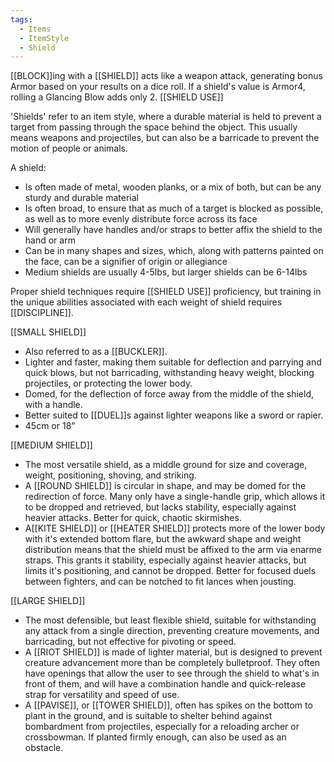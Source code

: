 ```yaml
---
tags:
  - Items
  - ItemStyle
  - Shield
---
```

 [[BLOCK]]ing with a [[SHIELD]] acts like a weapon attack, generating bonus Armor based on your results on a dice roll. If a shield's value is Armor4, rolling a Glancing Blow adds only 2.
[[SHIELD USE]]

'Shields' refer to an item style, where a durable material is held to prevent a target from passing through the space behind the object. This usually means weapons and projectiles, but can also be a barricade to prevent the motion of people or animals.

A shield:
- Is often made of metal, wooden planks, or a mix of both, but can be any sturdy and durable material
- Is often broad, to ensure that as much of a target is blocked as possible, as well as to more evenly distribute force across its face
- Will generally have handles and/or straps to better affix the shield to the hand or arm
- Can be in many shapes and sizes, which, along with patterns painted on the face, can be a signifier of origin or allegiance
- Medium shields are usually 4-5lbs, but larger shields can be 6-14lbs

Proper shield techniques require [[SHIELD USE]] proficiency, but training in the unique abilities associated with each weight of shield requires [[DISCIPLINE]].

[[SMALL SHIELD]]
- Also referred to as a [[BUCKLER]].
- Lighter and faster, making them suitable for deflection and parrying and quick blows, but not barricading, withstanding heavy weight, blocking projectiles, or protecting the lower body.
- Domed, for the deflection of force away from the middle of the shield, with a handle.
- Better suited to [[DUEL]]s against lighter weapons like a sword or rapier.
- 45cm or 18"

[[MEDIUM SHIELD]]
- The most versatile shield, as a middle ground for size and coverage, weight, positioning, shoving, and striking.
- A [[ROUND SHIELD]] is circular in shape, and may be domed for the redirection of force. Many only have a single-handle grip, which allows it to be dropped and retrieved, but lacks stability, especially against heavier attacks. Better for quick, chaotic skirmishes.
- A[[KITE SHIELD]] or [[HEATER SHIELD]] protects more of the lower body with it's extended bottom flare, but the awkward shape and weight distribution means that the shield must be affixed to the arm via enarme straps. This grants it stability, especially against heavier attacks, but limits it's positioning, and cannot be dropped. Better for focused duels between fighters, and can be notched to fit lances when jousting.

[[LARGE SHIELD]]
- The most defensible, but least flexible shield, suitable for withstanding any attack from a single direction, preventing creature movements, and barricading, but not effective for pivoting or speed.
- A [[RIOT SHIELD]] is made of lighter material, but is designed to prevent creature advancement more than be completely bulletproof. They often have openings that allow the user to see through the shield to what's in front of them, and will have a combination handle and quick-release strap for versatility and speed of use.
- A [[PAVISE]], or [[TOWER SHIELD]], often has spikes on the bottom to plant in the ground, and is suitable to shelter behind against bombardment from projectiles, especially for a reloading archer or crossbowman. If planted firmly enough, can also be used as an obstacle.


